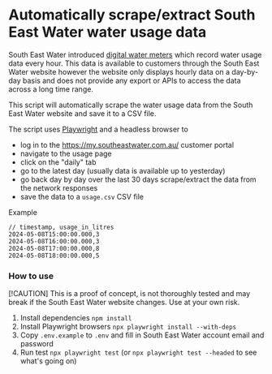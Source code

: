 # Automatically scrape/extract South East Water water usage data

South East Water introduced [digital water meters](https://southeastwater.com.au/residential/upgrades-and-projects/projects/digital-water-meters/) which record water usage data every hour. This data is available to customers through the South East Water website however the website only displays hourly data on a day-by-day basis and does not provide any export or APIs to access the data across a long time range.

This script will automatically scrape the water usage data from the South East Water website and save it to a CSV file.

The script uses [Playwright](https://playwright.dev/) and a headless browser to
- log in to the https://my.southeastwater.com.au/ customer portal
- navigate to the usage page
- click on the "daily" tab
- go to the latest day (usually data is available up to yesterday)
- go back day by day over the last 30 days scrape/extract the data from the network responses
- save the data to a `usage.csv` CSV file

Example
```csv
// timestamp, usage_in_litres
2024-05-08T15:00:00.000,3
2024-05-08T16:00:00.000,3
2024-05-08T17:00:00.000,8
2024-05-08T18:00:00.000,5
```

### How to use

[!CAUTION]
This is a proof of concept, is not thoroughly tested and may break if the South East Water website changes. Use at your own risk.

1. Install dependencies `npm install`
2. Install Playwright browsers `npx playwright install --with-deps`
3. Copy `.env.example` to `.env` and fill in South East Water account email and password
4. Run test `npx playwright test` (or `npx playwright test --headed` to see what's going on)
